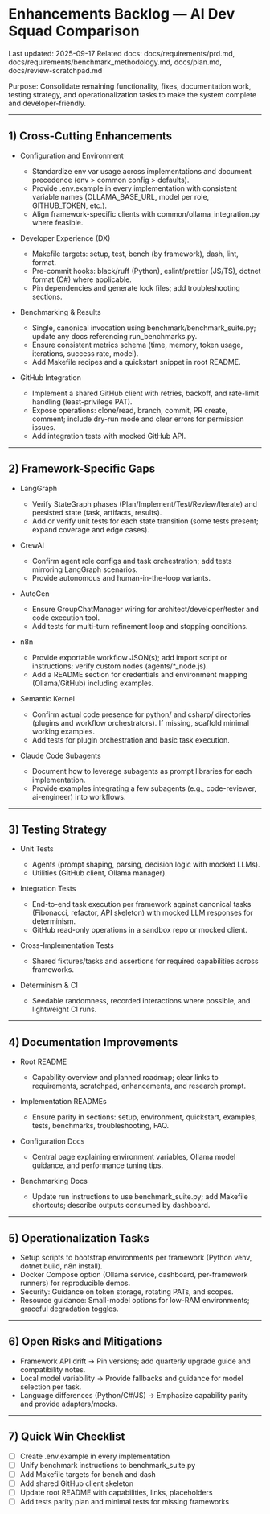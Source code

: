# Enhancements Backlog — AI Dev Squad Comparison

Last updated: 2025-09-17
Related docs: docs/requirements/prd.md, docs/requirements/benchmark_methodology.md, docs/plan.md, docs/review-scratchpad.md

Purpose: Consolidate remaining functionality, fixes, documentation work, testing strategy, and operationalization tasks to make the system complete and developer-friendly.

---

## 1) Cross-Cutting Enhancements

- Configuration and Environment
  - Standardize env var usage across implementations and document precedence (env > common config > defaults).
  - Provide .env.example in every implementation with consistent variable names (OLLAMA_BASE_URL, model per role, GITHUB_TOKEN, etc.).
  - Align framework-specific clients with common/ollama_integration.py where feasible.

- Developer Experience (DX)
  - Makefile targets: setup, test, bench (by framework), dash, lint, format.
  - Pre-commit hooks: black/ruff (Python), eslint/prettier (JS/TS), dotnet format (C#) where applicable.
  - Pin dependencies and generate lock files; add troubleshooting sections.

- Benchmarking & Results
  - Single, canonical invocation using benchmark/benchmark_suite.py; update any docs referencing run_benchmarks.py.
  - Ensure consistent metrics schema (time, memory, token usage, iterations, success rate, model).
  - Add Makefile recipes and a quickstart snippet in root README.

- GitHub Integration
  - Implement a shared GitHub client with retries, backoff, and rate-limit handling (least-privilege PAT).
  - Expose operations: clone/read, branch, commit, PR create, comment; include dry-run mode and clear errors for permission issues.
  - Add integration tests with mocked GitHub API.

---

## 2) Framework-Specific Gaps

- LangGraph
  - Verify StateGraph phases (Plan/Implement/Test/Review/Iterate) and persisted state (task, artifacts, results).
  - Add or verify unit tests for each state transition (some tests present; expand coverage and edge cases).

- CrewAI
  - Confirm agent role configs and task orchestration; add tests mirroring LangGraph scenarios.
  - Provide autonomous and human-in-the-loop variants.

- AutoGen
  - Ensure GroupChatManager wiring for architect/developer/tester and code execution tool.
  - Add tests for multi-turn refinement loop and stopping conditions.

- n8n
  - Provide exportable workflow JSON(s); add import script or instructions; verify custom nodes (agents/*_node.js).
  - Add a README section for credentials and environment mapping (Ollama/GitHub) including examples.

- Semantic Kernel
  - Confirm actual code presence for python/ and csharp/ directories (plugins and workflow orchestrators). If missing, scaffold minimal working examples.
  - Add tests for plugin orchestration and basic task execution.

- Claude Code Subagents
  - Document how to leverage subagents as prompt libraries for each implementation.
  - Provide examples integrating a few subagents (e.g., code-reviewer, ai-engineer) into workflows.

---

## 3) Testing Strategy

- Unit Tests
  - Agents (prompt shaping, parsing, decision logic with mocked LLMs).
  - Utilities (GitHub client, Ollama manager).

- Integration Tests
  - End-to-end task execution per framework against canonical tasks (Fibonacci, refactor, API skeleton) with mocked LLM responses for determinism.
  - GitHub read-only operations in a sandbox repo or mocked client.

- Cross-Implementation Tests
  - Shared fixtures/tasks and assertions for required capabilities across frameworks.

- Determinism & CI
  - Seedable randomness, recorded interactions where possible, and lightweight CI runs.

---

## 4) Documentation Improvements

- Root README
  - Capability overview and planned roadmap; clear links to requirements, scratchpad, enhancements, and research prompt.

- Implementation READMEs
  - Ensure parity in sections: setup, environment, quickstart, examples, tests, benchmarks, troubleshooting, FAQ.

- Configuration Docs
  - Central page explaining environment variables, Ollama model guidance, and performance tuning tips.

- Benchmarking Docs
  - Update run instructions to use benchmark_suite.py; add Makefile shortcuts; describe outputs consumed by dashboard.

---

## 5) Operationalization Tasks

- Setup scripts to bootstrap environments per framework (Python venv, dotnet build, n8n install).
- Docker Compose option (Ollama service, dashboard, per-framework runners) for reproducible demos.
- Security: Guidance on token storage, rotating PATs, and scopes.
- Resource guidance: Small-model options for low-RAM environments; graceful degradation toggles.

---

## 6) Open Risks and Mitigations

- Framework API drift → Pin versions; add quarterly upgrade guide and compatibility notes.
- Local model variability → Provide fallbacks and guidance for model selection per task.
- Language differences (Python/C#/JS) → Emphasize capability parity and provide adapters/mocks.

---

## 7) Quick Win Checklist

- [ ] Create .env.example in every implementation
- [ ] Unify benchmark instructions to benchmark_suite.py
- [ ] Add Makefile targets for bench and dash
- [ ] Add shared GitHub client skeleton
- [ ] Update root README with capabilities, links, placeholders
- [ ] Add tests parity plan and minimal tests for missing frameworks

